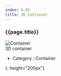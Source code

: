 ```yaml
---
index: 6.02
title: 3D Container
---
```

<h3 id="threed-container">{{page.title}}</h3>

![Container][Container-02]  
3D container


- Category : Container

[Container-02]: {{site.baseurl}}/assets/components/Container-02.png
{: height="200px"}
